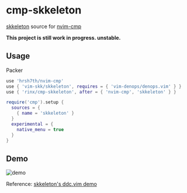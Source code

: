 # cmp-skkeleton

[skkeleton](https://github.com/vim-skk/skkeleton) source for [nvim-cmp](https://github.com/hrsh7th/nvim-cmp)

**This project is still work in progress. unstable.**

## Usage

Packer
```lua
use 'hrsh7th/nvim-cmp'
use { 'vim-skk/skkeleton', requires = { 'vim-denops/denops.vim' } }
use { 'rinx/cmp-skkeleton', after = { 'nvim-cmp', 'skkeleton' } }
```

```lua
require('cmp').setup {
  sources = {
    { name = 'skkeleton' }
  }
  experimental = {
    native_menu = true
  }
}
```

## Demo

![demo](https://user-images.githubusercontent.com/1588935/135282555-974e7637-776a-43a9-96f8-6a54cef6af41.gif)

Reference: [skkeleton's ddc.vim demo](https://github.com/vim-skk/skkeleton#completion-with-ddcvim)
